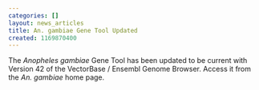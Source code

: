 ```yaml
---
categories: []
layout: news_articles
title: An. gambiae Gene Tool Updated
created: 1169870400
---
```

The <i>Anopheles gambiae</i> Gene Tool has been updated to be current with Version 42 of the VectorBase / Ensembl Genome Browser. Access it from the <i>An. gambiae</i> home page.
